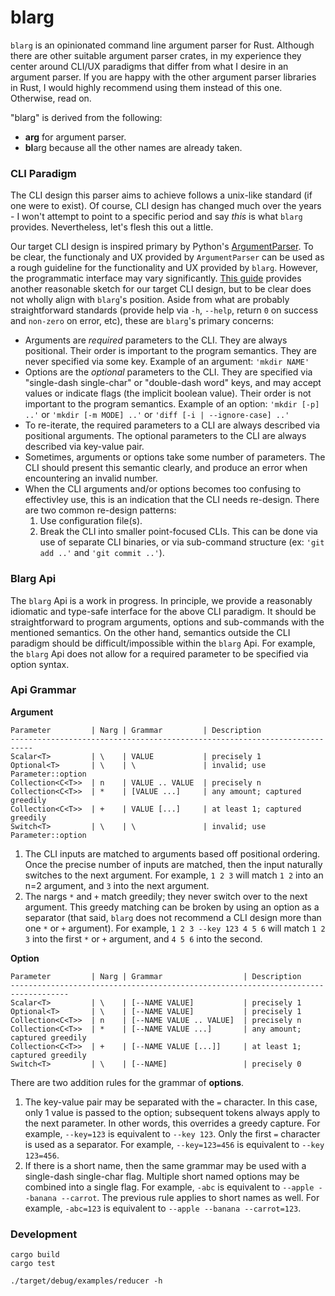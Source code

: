 # blarg
`blarg` is an opinionated command line argument parser for Rust.
Although there are other suitable argument parser crates, in my experience they center around CLI/UX paradigms that differ from what I desire in an argument parser.
If you are happy with the other argument parser libraries in Rust, I would highly recommend using them instead of this one.
Otherwise, read on.

"blarg" is derived from the following:
* **arg** for argument parser.
* **bl**arg because all the other names are already taken.

### CLI Paradigm
The CLI design this parser aims to achieve follows a unix-like standard (if one were to exist).
Of course, CLI design has changed much over the years - I won't attempt to point to a specific period and say *this* is what `blarg` provides.
Nevertheless, let's flesh this out a little.

Our target CLI design is inspired primary by Python's [ArgumentParser](https://docs.python.org/3/library/argparse.html).
To be clear, the functionaly and UX provided by `ArgumentParser` can be used as a rough guideline for the functionality and UX provided by `blarg`.
However, the programmatic interface may vary significantly.
[This guide](https://clig.dev) provides another reasonable sketch for our target CLI design, but to be clear does not wholly align with `blarg`'s position.
Aside from what are probably straightforward standards (provide help via `-h`, `--help`, return `0` on success and `non-zero` on error, etc), these are `blarg`'s primary concerns:

* Arguments are *required* parameters to the CLI.
They are always positional.
Their order is important to the program semantics.
They are never specified via some key.
Example of an argument: `'mkdir NAME'`
* Options are the *optional* parameters to the CLI.
They are specified via "single-dash single-char" or "double-dash word" keys, and may accept values or indicate flags (the implicit boolean value).
Their order is not important to the program semantics.
Example of an option: `'mkdir [-p] ..'` or `'mkdir [-m MODE] ..'` or `'diff [-i | --ignore-case] ..'`
* To re-iterate, the required parameters to a CLI are always described via positional arguments.
The optional parameters to the CLI are always described via key-value pair.
* Sometimes, arguments or options take some number of parameters.
The CLI should present this semantic clearly, and produce an error when encountering an invalid number.
* When the CLI arguments and/or options becomes too confusing to effectivley use, this is an indication that the CLI needs re-design.
There are two common re-design patterns:
    1. Use configuration file(s).
    2. Break the CLI into smaller point-focused CLIs.
       This can be done via use of separate CLI binaries, or via sub-command structure (ex: `'git add ..'` and `'git commit ..'`).

### Blarg Api
The `blarg` Api is a work in progress.
In principle, we provide a reasonably idiomatic and type-safe interface for the above CLI paradigm.
It should be straightforward to program arguments, options and sub-commands with the mentioned semantics.
On the other hand, semantics outside the CLI paradigm should be difficult/impossible within the `blarg` Api.
For example, the `blarg` Api does not allow for a required parameter to be specified via option syntax.

### Api Grammar

**Argument**
```
Parameter         | Narg | Grammar         | Description
---------------------------------------------------------------------------
Scalar<T>         | \    | VALUE           | precisely 1
Optional<T>       | \    | \               | invalid; use Parameter::option
Collection<C<T>>  | n    | VALUE .. VALUE  | precisely n
Collection<C<T>>  | *    | [VALUE ...]     | any amount; captured greedily
Collection<C<T>>  | +    | VALUE [...]     | at least 1; captured greedily
Switch<T>         | \    | \               | invalid; use Parameter::option
```

1. The CLI inputs are matched to arguments based off positional ordering.
Once the precise number of inputs are matched, then the input naturally switches to the next argument.
For example, `1 2 3` will match `1 2` into an n=2 argument, and `3` into the next argument.
2. The nargs `*` and `+` match greedily; they never switch over to the next argument.
This greedy matching can be broken by using an option as a separator (that said, `blarg` does not recommend a CLI design more than one `*` or `+` argument).
For example, `1 2 3 --key 123 4 5 6` will match `1 2 3` into the first `*` or `+` argument, and `4 5 6` into the second.


**Option**
```
Parameter         | Narg | Grammar                  | Description
-----------------------------------------------------------------------------------
Scalar<T>         | \    | [--NAME VALUE]           | precisely 1
Optional<T>       | \    | [--NAME VALUE]           | precisely 1
Collection<C<T>>  | n    | [--NAME VALUE .. VALUE]  | precisely n
Collection<C<T>>  | *    | [--NAME VALUE ...]       | any amount; captured greedily
Collection<C<T>>  | +    | [--NAME VALUE [...]]     | at least 1; captured greedily
Switch<T>         | \    | [--NAME]                 | precisely 0
```
There are two addition rules for the grammar of **options**.

1. The key-value pair may be separated with the `=` character.
In this case, only 1 value is passed to the option; subsequent tokens always apply to the next parameter.
In other words, this overrides a greedy capture.
For example, `--key=123` is equivalent to `--key 123`.
Only the first `=` character is used as a separator.
For example, `--key=123=456` is equivalent to `--key 123=456`.
2. If there is a short name, then the same grammar may be used with a single-dash single-char flag.
Multiple short named options may be combined into a single flag.
For example, `-abc` is equivalent to `--apple --banana --carrot`.
The previous rule applies to short names as well.
For example, `-abc=123` is equivalent to `--apple --banana --carrot=123`.


### Development

    cargo build
    cargo test

    ./target/debug/examples/reducer -h
